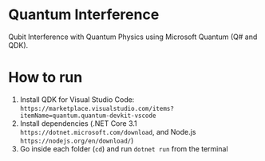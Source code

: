 # Quantum Interference

Qubit Interference with Quantum Physics using Microsoft Quantum (Q# and QDK).

# How to run

1. Install QDK for Visual Studio Code: `https://marketplace.visualstudio.com/items?itemName=quantum.quantum-devkit-vscode`
2. Install dependencies (.NET Core 3.1 `https://dotnet.microsoft.com/download`, and Node.js `https://nodejs.org/en/download/`)
3. Go inside each folder (`cd`) and run `dotnet run` from the terminal
